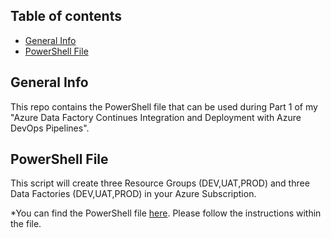 ## Table of contents
* [General Info](#general-info)
* [PowerShell File](#powershell-file)

## General Info
This repo contains the PowerShell file that can be used during Part 1 of my "Azure Data Factory Continues Integration and Deployment with Azure DevOps Pipelines". 

## PowerShell File
This script will create three Resource Groups (DEV,UAT,PROD) and three Data Factories (DEV,UAT,PROD) in your Azure Subscription. 

*You can find the PowerShell file [here](https://github.com/Ro-Maks/Azure-Powershell/blob/main/Azure-Resource-Creation-Script.ps1). Please follow the instructions within the file. 
